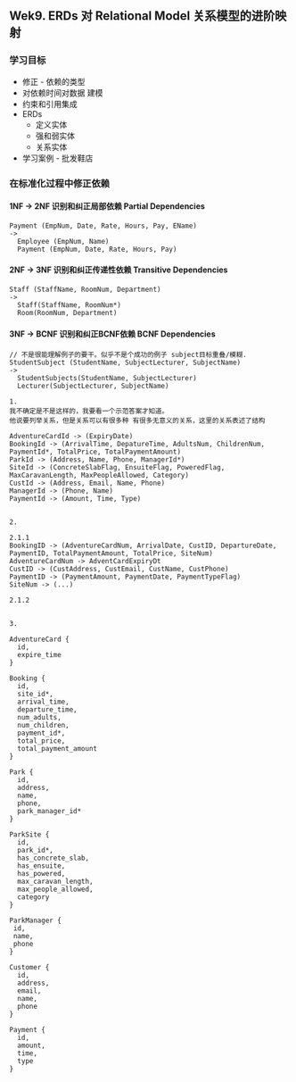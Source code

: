 

## Wek9. ERDs 对 Relational Model 关系模型的进阶映射

### 学习目标
- 修正 - 依赖的类型
- 对依赖时间对数据 建模
- 约束和引用集成
- ERDs
  - 定义实体
  - 强和弱实体
  - 关系实体
- 学习案例 - 批发鞋店

### 在标准化过程中修正依赖

#### 1NF -> 2NF 识别和纠正局部依赖 Partial Dependencies

```
Payment (EmpNum, Date, Rate, Hours, Pay, EName)
->
  Employee (EmpNum, Name)
  Payment (EmpNum, Date, Rate, Hours, Pay)
```


#### 2NF -> 3NF 识别和纠正传递性依赖 Transitive Dependencies

```
Staff (StaffName, RoomNum, Department)
->
  Staff(StaffName, RoomNum*)
  Room(RoomNum, Department)
```

#### 3NF -> BCNF 识别和纠正BCNF依赖 BCNF Dependencies


```
// 不是很能理解例子的要干。似乎不是个成功的例子 subject目标重叠/模糊.
StudentSubject (StudentName, SubjectLecturer, SubjectName)
-> 
  StudentSubjects(StudentName, SubjectLecturer)
  Lecturer(SubjectLecturer, SubjectName)
```




```
1.
我不确定是不是这样的，我要看一个示范答案才知道。
他说要列举关系，但是关系可以有很多种 有很多无意义的关系，这里的关系表述了结构

AdventureCardId -> (ExpiryDate)
BookingId -> (ArrivalTime, DepatureTime, AdultsNum, ChildrenNum, PaymentId*, TotalPrice, TotalPaymentAmount)
ParkId -> (Address, Name, Phone, ManagerId*)
SiteId -> (ConcreteSlabFlag, EnsuiteFlag, PoweredFlag, MaxCaravanLength, MaxPeopleAllowed, Category)
CustId -> (Address, Email, Name, Phone)
ManagerId -> (Phone, Name)
PaymentId -> (Amount, Time, Type)


2.

2.1.1 
BookingID -> (AdventureCardNum, ArrivalDate, CustID, DepartureDate, PaymentID, TotalPaymentAmount, TotalPrice, SiteNum)
AdventureCardNum -> AdventCardExpiryDt
CustID -> (CustAddress, CustEmail, CustName, CustPhone)
PaymentID -> (PaymentAmount, PaymentDate, PaymentTypeFlag)
SiteNum -> (...)

2.1.2 


3.

AdventureCard {
  id,
  expire_time
}

Booking {
  id,
  site_id*,
  arrival_time,
  departure_time,
  num_adults,
  num_children,
  payment_id*,
  total_price,
  total_payment_amount
}

Park {
  id,
  address,
  name,
  phone,
  park_manager_id*
}

ParkSite {
  id,
  park_id*,
  has_concrete_slab,
  has_ensuite,
  has_powered,
  max_caravan_length,
  max_people_allowed,
  category
}

ParkManager {
 id,
 name,
 phone
}

Customer {
  id,
  address,
  email,
  name,
  phone
}

Payment {
  id,
  amount,
  time,
  type
}

```
